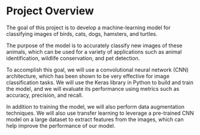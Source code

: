 # Project Overview
The goal of this project is to develop a machine-learning model for classifying images of birds, cats, dogs, hamsters, and turtles.  

The purpose of the model is to accurately classify new images of these animals, which can be used for a variety of applications such as animal identification, wildlife conservation, and pet detection.

To accomplish this goal, we will use a convolutional neural network (CNN) architecture, which has been shown to be very effective for image classification tasks. We will use the Keras library in Python to build and train the model, and we will evaluate its performance using metrics such as accuracy, precision, and recall.

In addition to training the model, we will also perform data augmentation techniques. We will also use transfer learning to leverage a pre-trained CNN model on a large dataset to extract features from the images, which can help improve the performance of our model.
